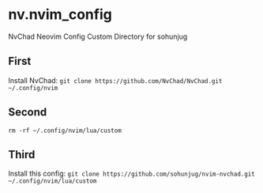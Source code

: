 # nv.nvim_config

NvChad Neovim Config Custom Directory for sohunjug

## First

Install NvChad: `git clone https://github.com/NvChad/NvChad.git ~/.config/nvim`

## Second

`rm -rf ~/.config/nvim/lua/custom`

## Third

Install this config: `git clone https://github.com/sohunjug/nvim-nvchad.git ~/.config/nvim/lua/custom`
